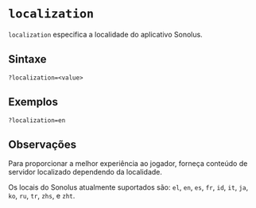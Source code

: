 # `localization`

`localization` especifica a localidade do aplicativo Sonolus.

## Sintaxe

```
?localization=<value>
```

## Exemplos

```
?localization=en
```

## Observações

Para proporcionar a melhor experiência ao jogador, forneça conteúdo de servidor localizado dependendo da localidade.

Os locais do Sonolus atualmente suportados são: `el`, `en`, `es`, `fr`, `id`, `it`, `ja`, `ko`, `ru`, `tr`, `zhs`, e `zht`.
